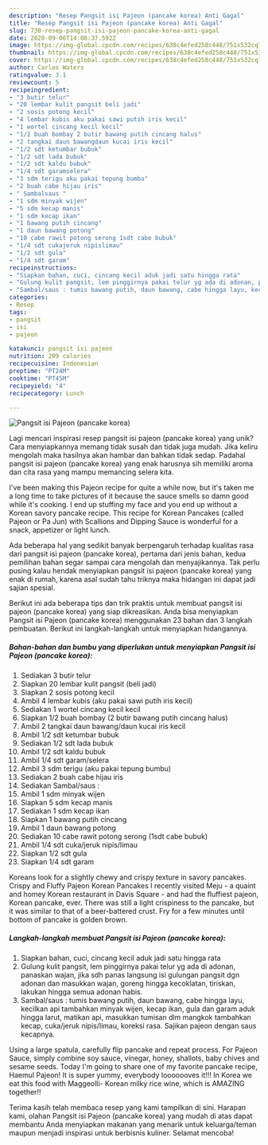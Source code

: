 ```yaml
---
description: "Resep Pangsit isi Pajeon (pancake korea) Anti Gagal"
title: "Resep Pangsit isi Pajeon (pancake korea) Anti Gagal"
slug: 730-resep-pangsit-isi-pajeon-pancake-korea-anti-gagal
date: 2020-09-06T14:08:37.592Z
image: https://img-global.cpcdn.com/recipes/638c4efed258c448/751x532cq70/pangsit-isi-pajeon-pancake-korea-foto-resep-utama.jpg
thumbnail: https://img-global.cpcdn.com/recipes/638c4efed258c448/751x532cq70/pangsit-isi-pajeon-pancake-korea-foto-resep-utama.jpg
cover: https://img-global.cpcdn.com/recipes/638c4efed258c448/751x532cq70/pangsit-isi-pajeon-pancake-korea-foto-resep-utama.jpg
author: Carlos Waters
ratingvalue: 3.1
reviewcount: 5
recipeingredient:
- "3 butir telur"
- "20 lembar kulit pangsit beli jadi"
- "2 sosis potong kecil"
- "4 lembar kubis aku pakai sawi putih iris kecil"
- "1 wortel cincang kecil kecil"
- "1/2 buah bombay 2 butir bawang putih cincang halus"
- "2 tangkai daun bawangdaun kucai iris kecil"
- "1/2 sdt ketumbar bubuk"
- "1/2 sdt lada bubuk"
- "1/2 sdt kaldu bubuk"
- "1/4 sdt garamselera"
- "3 sdm terigu aku pakai tepung bumbu"
- "2 buah cabe hijau iris"
- " Sambalsaus "
- "1 sdm minyak wijen"
- "5 sdm kecap manis"
- "1 sdm kecap ikan"
- "1 bawang putih cincang"
- "1 daun bawang potong"
- "10 cabe rawit potong serong 1sdt cabe bubuk"
- "1/4 sdt cukajeruk nipislimau"
- "1/2 sdt gula"
- "1/4 sdt garam"
recipeinstructions:
- "Siapkan bahan, cuci, cincang kecil aduk jadi satu hingga rata"
- "Gulung kulit pangsit, lem pinggirnya pakai telur yg ada di adonan, panaskan wajan, jika sdh panas langsung isi gulungan pangsit dgn adonan dan masukkan wajan, goreng hingga kecoklatan, tiriskan, lakukan hingga semua adonan habis."
- "Sambal/saus : tumis bawang putih, daun bawang, cabe hingga layu, kecilkan api tambahkan minyak wijen, kecap ikan, gula dan garam aduk hingga larut, matikan api, masukkan tumisan dlm mangkok tambahkan kecap, cuka/jeruk nipis/limau, koreksi rasa. Sajikan pajeon dengan saus kecapnya."
categories:
- Resep
tags:
- pangsit
- isi
- pajeon

katakunci: pangsit isi pajeon 
nutrition: 209 calories
recipecuisine: Indonesian
preptime: "PT24M"
cooktime: "PT45M"
recipeyield: "4"
recipecategory: Lunch

---
```



![Pangsit isi Pajeon (pancake korea)](https://img-global.cpcdn.com/recipes/638c4efed258c448/751x532cq70/pangsit-isi-pajeon-pancake-korea-foto-resep-utama.jpg)

Lagi mencari inspirasi resep pangsit isi pajeon (pancake korea) yang unik? Cara menyiapkannya memang tidak susah dan tidak juga mudah. Jika keliru mengolah maka hasilnya akan hambar dan bahkan tidak sedap. Padahal pangsit isi pajeon (pancake korea) yang enak harusnya sih memiliki aroma dan cita rasa yang mampu memancing selera kita.

I&#39;ve been making this Pajeon recipe for quite a while now, but it&#39;s taken me a long time to take pictures of it because the sauce smells so damn good while it&#39;s cooking. I end up stuffing my face and you end up without a Korean savory pancake recipe. This recipe for Korean Pancakes (called Pajeon or Pa Jun) with Scallions and Dipping Sauce is wonderful for a snack, appetizer or light lunch.

Ada beberapa hal yang sedikit banyak berpengaruh terhadap kualitas rasa dari pangsit isi pajeon (pancake korea), pertama dari jenis bahan, kedua pemilihan bahan segar sampai cara mengolah dan menyajikannya. Tak perlu pusing kalau hendak menyiapkan pangsit isi pajeon (pancake korea) yang enak di rumah, karena asal sudah tahu triknya maka hidangan ini dapat jadi sajian spesial.


Berikut ini ada beberapa tips dan trik praktis untuk membuat pangsit isi pajeon (pancake korea) yang siap dikreasikan. Anda bisa menyiapkan Pangsit isi Pajeon (pancake korea) menggunakan 23 bahan dan 3 langkah pembuatan. Berikut ini langkah-langkah untuk menyiapkan hidangannya.

<!--inarticleads1-->

##### Bahan-bahan dan bumbu yang diperlukan untuk menyiapkan Pangsit isi Pajeon (pancake korea):

1. Sediakan 3 butir telur
1. Siapkan 20 lembar kulit pangsit (beli jadi)
1. Siapkan 2 sosis potong kecil
1. Ambil 4 lembar kubis (aku pakai sawi putih iris kecil)
1. Sediakan 1 wortel cincang kecil kecil
1. Siapkan 1/2 buah bombay (2 butir bawang putih cincang halus)
1. Ambil 2 tangkai daun bawang/daun kucai iris kecil
1. Ambil 1/2 sdt ketumbar bubuk
1. Sediakan 1/2 sdt lada bubuk
1. Ambil 1/2 sdt kaldu bubuk
1. Ambil 1/4 sdt garam/selera
1. Ambil 3 sdm terigu (aku pakai tepung bumbu)
1. Sediakan 2 buah cabe hijau iris
1. Sediakan  Sambal/saus :
1. Ambil 1 sdm minyak wijen
1. Siapkan 5 sdm kecap manis
1. Sediakan 1 sdm kecap ikan
1. Siapkan 1 bawang putih cincang
1. Ambil 1 daun bawang potong
1. Sediakan 10 cabe rawit potong serong (1sdt cabe bubuk)
1. Ambil 1/4 sdt cuka/jeruk nipis/limau
1. Siapkan 1/2 sdt gula
1. Siapkan 1/4 sdt garam


Koreans look for a slightly chewy and crispy texture in savory pancakes. Crispy and Fluffy Pajeon Korean Pancakes I recently visited Meju - a quaint and homey Korean restaurant in Davis Square - and had the fluffiest pajeon, Korean pancake, ever. There was still a light crispiness to the pancake, but it was similar to that of a beer-battered crust. Fry for a few minutes until bottom of pancake is golden brown. 

<!--inarticleads2-->

##### Langkah-langkah membuat Pangsit isi Pajeon (pancake korea):

1. Siapkan bahan, cuci, cincang kecil aduk jadi satu hingga rata
1. Gulung kulit pangsit, lem pinggirnya pakai telur yg ada di adonan, panaskan wajan, jika sdh panas langsung isi gulungan pangsit dgn adonan dan masukkan wajan, goreng hingga kecoklatan, tiriskan, lakukan hingga semua adonan habis.
1. Sambal/saus : tumis bawang putih, daun bawang, cabe hingga layu, kecilkan api tambahkan minyak wijen, kecap ikan, gula dan garam aduk hingga larut, matikan api, masukkan tumisan dlm mangkok tambahkan kecap, cuka/jeruk nipis/limau, koreksi rasa. Sajikan pajeon dengan saus kecapnya.


Using a large spatula, carefully flip pancake and repeat process. For Pajeon Sauce, simply combine soy sauce, vinegar, honey, shallots, baby chives and sesame seeds. Today I&#39;m going to share one of my favorite pancake recipe, Haemul Pajeon! It is super yummy, everybody looooooves it!!! In Korea we eat this food with Maggeolli- Korean milky rice wine, which is AMAZING together!! 

Terima kasih telah membaca resep yang kami tampilkan di sini. Harapan kami, olahan Pangsit isi Pajeon (pancake korea) yang mudah di atas dapat membantu Anda menyiapkan makanan yang menarik untuk keluarga/teman maupun menjadi inspirasi untuk berbisnis kuliner. Selamat mencoba!
